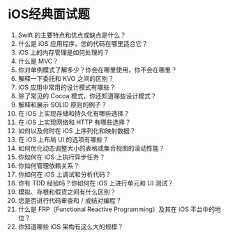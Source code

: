 # iOS经典面试题

1. Swift 的主要特点和优点或缺点是什么？
2. 什么是 iOS 应用程序，您的代码在哪里适合它？
3. iOS 上的内存管理是如何处理的？
4. 什么是 MVC？
5. 你对单例模式了解多少？你会在哪里使用，你不会在哪里？
6. 解释一下委托和 KVO 之间的区别？
7. iOS 应用中常用的设计模式有哪些？
8. 除了常见的 Cocoa 模式，你还知道哪些设计模式？
9. 解释和展示 SOLID 原则的例子？
10. 在 iOS 上实现存储和持久化有哪些选择？
11. 在 iOS 上实现网络和 HTTP 有哪些选择？
12. 如何以及何时在 iOS 上序列化和映射数据？
13. 在 iOS 上布局 UI 的选项有哪些？
14. 如何优化动态调整大小的表格或集合视图的滚动性能？
15. 你如何在 iOS 上执行异步任务？
16. 你如何管理依赖关系？
17. 你如何在 iOS 上调试和分析代码？
18. 你有 TDD 经验吗？你如何在 iOS 上进行单元和 UI 测试？
19. 模拟、存根和假货之间有什么区别？
20. 您是否进行代码审查和 / 或结对编程？
21. 什么是 FRP（Functional Reactive Programming）及其在 iOS 平台中的地位？
22. 你知道哪些 iOS 架构有这么大的规模？
